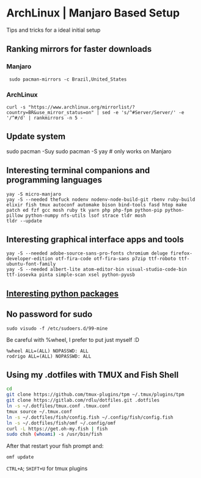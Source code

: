 <!-- toc -->

# ArchLinux | Manjaro Based Setup

Tips and tricks for a ideal initial setup

<!-- toc -->

## Ranking mirrors for faster downloads

### Manjaro

     sudo pacman-mirrors -c Brazil,United_States

### ArchLinux

    curl -s "https://www.archlinux.org/mirrorlist/?country=BR&use_mirror_status=on" | sed -e 's/^#Server/Server/' -e '/^#/d' | rankmirrors -n 5 -

## Update system

   sudo pacman -Suy
   sudo pacman -S yay # only works on Manjaro

## Interesting terminal companions and programming languages

    yay -S micro-manjaro
    yay -S --needed thefuck nodenv nodenv-node-build-git rbenv ruby-build elixir fish tmux autoconf automake bison bind-tools fasd htop make patch ed fzf gcc mosh ruby tk yarn php php-fpm python-pip python-pillow python-numpy nfs-utils lsof strace tldr mosh
    tldr --update
    
## Interesting graphical interface apps and tools

    yay -S --needed adobe-source-sans-pro-fonts chromium deluge firefox-developer-edition otf-fira-code otf-fira-sans p7zip ttf-roboto ttf-ubuntu-font-family
    yay -S --needed albert-lite atom-editor-bin visual-studio-code-bin ttf-iosevka pinta simple-scan xsel python-pyusb

## [Interesting python packages](../python/initial_setup.md)

## No password for sudo

    sudo visudo -f /etc/sudoers.d/99-mine

Be careful with %wheel, I prefer to put just myself :D

    %wheel ALL=(ALL) NOPASSWD: ALL
    rodrigo ALL=(ALL) NOPASSWD: ALL

## Using my .dotfiles with TMUX and Fish Shell

```sh
cd
git clone https://github.com/tmux-plugins/tpm ~/.tmux/plugins/tpm
git clone https://gitlab.com/rdlu/dotfiles.git .dotfiles
ln -s ~/.dotfiles/tmux.conf .tmux.conf
tmux source ~/.tmux.conf
ln -s ~/.dotfiles/fish/config.fish ~/.config/fish/config.fish
ln -s ~/.dotfiles/fish/omf ~/.config/omf
curl -L https://get.oh-my.fish | fish
sudo chsh (whoami) -s /usr/bin/fish
```

After that restart your fish prompt and:
    
    omf update

`CTRL+A`; `SHIFT+U` for tmux plugins
